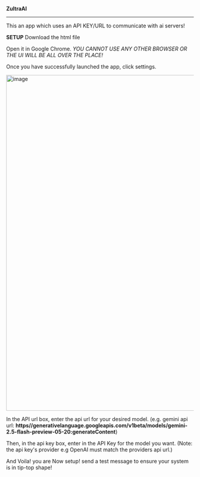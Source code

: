 ****ZultraAI****
_______________________________________________________________________________________________________________________________________________________________________________________________________________________

This an app which uses an API KEY/URL to communicate with ai servers!

**SETUP**
Download the html file

Open it in Google Chrome. *YOU CANNOT USE ANY OTHER BROWSER OR THE UI WILL BE ALL OVER THE PLACE!*

Once you have successfully launched the app, click settings.

<img width="1919" height="902" alt="image" src="https://github.com/user-attachments/assets/1ca0a982-72df-4f46-9060-4a57e8a371a9" />

In the API url box, enter the api url for your desired model. (e.g. gemini api url: **https//generativelanguage.googleapis.com/v1beta/models/gemini-2.5-flash-preview-05-20:generateContent**)

Then, in the api key box, enter in the API Key for the model you want. (Note: the api key's provider e.g OpenAI must match the providers api url.)

And Voila! you are Now setup! send a test message to ensure your system is in tip-top shape!
